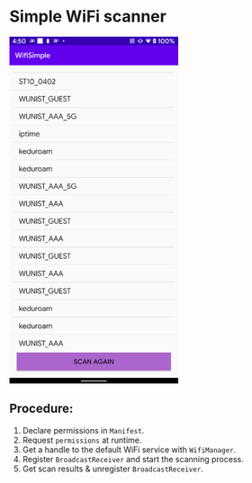 # Simple WiFi scanner

<img src="./Screenshots/WifiList.png" width="300">

## Procedure:

1. Declare permissions in `Manifest`.
2. Request `permissions` at runtime.
3. Get a handle to the default WiFi service with `WifiManager`.
4. Register `BroadcastReceiver` and start the scanning process.
5. Get scan results & unregister `BroadcastReceiver`.